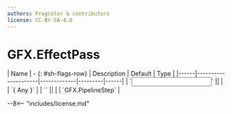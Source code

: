 ```yaml
---
authors: Fragcolor & contributors
license: CC-BY-SA-4.0
---
```



# GFX.EffectPass

<div class="sh-parameters" markdown="1">
| Name | - {: #sh-flags-row} | Description | Default | Type |
|------|---------------------|-------------|---------|------|
| `<input>` || | | `{ Any }` |
| `<output>` || | | `GFX.PipelineStep` |

</div>



--8<-- "includes/license.md"
